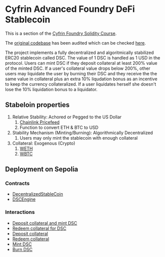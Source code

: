 # Cyfrin Advanced Foundry DeFi Stablecoin

This is a section of the [Cyfrin Foundry Solidity Course](https://github.com/Cyfrin/foundry-full-course-cu?tab=readme-ov-file#advanced-foundry-section-3-foundry-defi--stablecoin-the-pinnacle-project-get-here).

The [original codebase](https://github.com/Cyfrin/foundry-defi-stablecoin-cu) has been audited which can be checked [here](https://github.com/Cyfrin/foundry-defi-stablecoin-cu/blob/main/audits/codehawks-08-05-2023.md).

The project implements a fully decentralized and algoritmically stabilized ERC20 stablecoin called DSC. The value of 1 DSC is handled as 1 USD in the protocol. Users can mint DSC if they deposit collateral at least 200% value of the minted DSC.
If a user's collateral value drops below 200%, other users may liquidate the user by burning their DSC and they receive the the same value in collateral plus an extra 10% liqudation bonus as an incentive to keep the currency collateralized. If a user liquidates herself she doesn't lose the 10% liquidation bonus to a liquidator.

## Stabeloin properties

1. Relative Stability: Achored or Pegged to the US Dollar
   1. [Chainlink Pricefeed](https://docs.chain.link/data-feeds/price-feeds/addresses?network=ethereum&page=1)
   2. Function to convert ETH & BTC to USD
2. Stability Mechanism (Minting/Burning): Algorithmically Decentralized
   1. Users may only mint the stablecoin with enough collateral
3. Collateral: Exogenous (Crypto)
   1. [WETH](https://coinmarketcap.com/academy/article/what-is-wrapped-ethereum-weth)
   2. [WBTC](https://www.wbtc.network)

## Deployment on Sepolia

### Contracts

* [DecentralizedStableCoin](https://sepolia.etherscan.io/address/0x6953688C48B0d111303b348855A3Ce8c4E16ae76)
* [DSCEngine](https://sepolia.etherscan.io/address/0xad2C82d9418061C2D5c38490451Ed69154c24AC6)

### Interactions

* [Deposit collateral and mint DSC](https://sepolia.etherscan.io/tx/0x07c482c5d235c88ec2747b4fa18c533f9f212e8867a1a3522920e831c21af197)
* [Redeem collateral for DSC](https://sepolia.etherscan.io/tx/0x12435fd5f05ce29dbffd931a65e97a95bcbb493beedfe5e1965f1ecb8d8666b7)
* [Deposit collateral](https://sepolia.etherscan.io/tx/0xa6af2ed2f609e96aabe63cd2654340866e09f5defc06a012f4ab662ad7774bb5)
* [Redeem collateral](https://sepolia.etherscan.io/tx/0x3c30eb1741c74a295b5829ee70b1daa220a8f9ae1e298e680543028cffbf3526)
* [Mint DSC](https://sepolia.etherscan.io/tx/0x7ecdca5616b230d0fbb6986bbbf52a8467dac4cb7725464e006d2347b13a921f)
* [Burn DSC](https://sepolia.etherscan.io/tx/0x168500ffce3d3c444e7adc8fd7d36a9aa9a9f544fede5cb1c6620cb0bd852e76)
